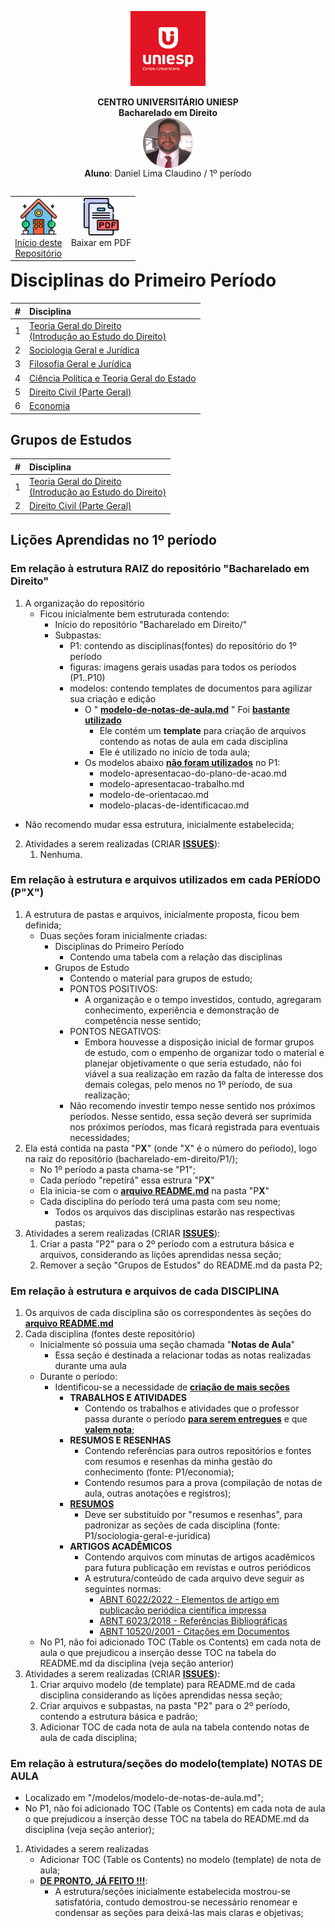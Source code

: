 <div align="center">

<p align="center"><img height="120" src="../figuras/LOGO_UNIESP.png"> </p>

<p align="center"><b>CENTRO UNIVERSITÁRIO UNIESP</b><br>
<b>Bacharelado em Direito</b><br>
<img align="center" src="../figuras/FOTO_PERFIL_DANIEL_CLAUDINO_2023.png" width="80"><br>
<b>Aluno</b>: Daniel Lima Claudino / 1º período<br>
 </p>
</div>

<table align="right" border="0">
  <tr>
    <td align="center" valign="top">
      <a href="../README.md">
        <img src="https://github.com/dnlclaudino/imagens/blob/master/icones/icone-casa2.png?raw=true" heigh="60" width="60"><br>Início deste <br>Repositório
      </a>
    </td>
    <td align="center" valign="top">
        <img src="https://github.com/dnlclaudino/imagens/blob/master/icones-aplicativos/pdf/pdf.png?raw=true" heigh="60" width="60"><br>Baixar em PDF
    </td>
  </tr>
</table><br><br><br><br><br>

# Disciplinas do Primeiro Período

|#|Disciplina|
|:---:|:---|
|1|[Teoria Geral do Direito<br>(Introdução ao Estudo do Direito)](./teoria-do-direito/README.md)|
|2|[Sociologia Geral e Jurídica](./sociologia-geral-e-juridica/README.md)|
|3|[Filosofia Geral e Jurídica](./filosofia-geral-e-juridica/README.md)|
|4|[Ciência Política e Teoria Geral do Estado](./ciencia-politica/README.md)|
|5|[Direito Civil (Parte Geral)](./direito-civil-parte-geral/README.md)|
|6|[Economia](./economia/README.md)|

## Grupos de Estudos

|#|Disciplina|
|:---:|:---|
|1|[Teoria Geral do Direito<br>(Introdução ao Estudo do Direito)](./grupo-de-estudos/teoria-do-direito/README.md)|
|2|[Direito Civil (Parte Geral)](./grupo-de-estudos/direito-divil-parte-geral/README.md)|

## Lições Aprendidas no 1º período

### Em relação à estrutura RAIZ do repositório "Bacharelado em Direito"

1. A organização do repositório
   - Ficou inicialmente bem estruturada contendo:
     - Início do repositório "Bacharelado em Direito/"
     - Subpastas:
       - P1: contendo as disciplinas(fontes) do repositório do 1º período
       - figuras: imagens gerais usadas para todos os períodos (P1..P10)
       - modelos: contendo templates de documentos para agilizar sua criação e edição
         - O " <b><u>modelo-de-notas-de-aula.md</u></b> " Foi <b><u>bastante utilizado</u></b>
           - Ele contém um **template** para criação de arquivos contendo as notas de aula em cada disciplina
           - Ele é utilizado no início de toda aula;
         - Os modelos abaixo <b><u>não foram utilizados</u></b> no P1:
           - modelo-apresentacao-do-plano-de-acao.md
           - modelo-apresentacao-trabalho.md
           - modelo-de-orientacao.md
           - modelo-placas-de-identificacao.md
  - Não recomendo mudar essa estrutura, inicialmente estabelecida;
2. Atividades a serem realizadas (CRIAR <b><u>ISSUES</u></b>):
   1. Nenhuma.

### Em relação à estrutura e arquivos utilizados em cada PERÍODO (P"X")

1. A estrutura de pastas e arquivos, inicialmente proposta, ficou bem definida;
     - Duas seções foram inicialmente criadas:
       - Disciplinas do Primeiro Período
         - Contendo uma tabela com a relação das disciplinas
       - Grupos de Estudo
         - Contendo o material para grupos de estudo;
         - PONTOS POSITIVOS:
           - A organização e o tempo investidos, contudo, agregaram conhecimento, experiência e demonstração de competência nesse sentido;
         - PONTOS NEGATIVOS:
           - Embora houvesse a disposição inicial de formar grupos de estudo, com o empenho de organizar todo o material e planejar objetivamente o que seria estudado, não foi viável a sua realização em razão da falta de interesse dos demais colegas, pelo menos no 1º período, de sua realização;
         - Não recomendo investir tempo nesse sentido nos próximos períodos. Nesse sentido, essa seção deverá ser suprimida nos próximos períodos, mas ficará registrada para eventuais necessidades;
2. Ela está contida na pasta "P**X**" (onde "X" é o número do peŕiodo), logo na raíz do repositório (bacharelado-em-direito/P1/);
     - No 1º período a pasta chama-se "P1";
     - Cada período "repetirá" essa estrura "P**X**"
     - Ela inicia-se com o <b><u>arquivo README.md</u></b> na pasta "P**X**"
     - Cada disciplina do período terá uma pasta com seu nome;
       - Todos os arquivos das disciplinas estarão nas respectivas pastas;
3. Atividades a serem realizadas (CRIAR <b><u>ISSUES</u></b>):
   1. Criar a pasta "P2" para o 2º período com a estrutura básica e arquivos, considerando as lições aprendidas nessa seção;
   2. Remover a seção "Grupos de Estudos" do README.md da pasta P2;

### Em relação à estrutura e arquivos de cada DISCIPLINA

1. Os arquivos de cada disciplina são os correspondentes às seções do <b><u>arquivo README.md</u></b>
2. Cada disciplina (fontes deste repositório)
   - Inicialmente só possuia uma seção chamada "**Notas de Aula**"
     - Essa seção é destinada a relacionar todas as notas realizadas durante uma aula
   - Durante o período:
     - Identificou-se a necessidade de <b><u>criação de mais seções</u></b>
       - **TRABALHOS E ATIVIDADES**
         - Contendo os trabalhos e atividades que o professor passa durante o período <b><u>para serem entregues</u></b> e que <b><u>valem nota</u></b>;
       - **RESUMOS E RESENHAS**
         - Contendo referências para outros repositórios e fontes com resumos e resenhas da minha gestão do conhecimento (fonte: P1/economia);
         - Contendo resumos para a prova (compilação de notas de aula, outras anotações e registros);
       - [**RESUMOS**](https://github.com/dnlclaudino/bacharelado-em-direito/blob/master/P1/sociologia-geral-e-juridica/README.md#resumos)
         - Deve ser substituído por "resumos e resenhas", para padronizar as seções de cada disciplina (fonte: P1/sociologia-geral-e-juridica)
       - **ARTIGOS ACADÊMICOS**
         - Contendo arquivos com minutas de artigos acadêmicos para futura publicação em revistas e outros periódicos
         - A estrutura/conteúdo de cada arquivo deve seguir as seguintes normas:
           - [ABNT 6022/2022 - Elementos de artigo em publicação periódica científica impressa](https://1drv.ms/b/s!Au-CrfNP6c0brCoYNPHie7iOtMfA?e=24qOjt)
           - [ABNT 6023/2018 - Referências Bibliográficas](https://1drv.ms/b/s!Au-CrfNP6c0bg8cI71_JqXVjOjeyWQ?e=dXdIYY)
           - [ABNT 10520/2001 - Citações em Documentos](https://1drv.ms/b/s!Au-CrfNP6c0brC6Skw7jpQY61obl?e=HbOkye) 
    - No P1, não foi adicionado TOC (Table os Contents) em cada nota de aula o que prejudicou a inserção desse TOC na tabela do README.md da disciplina (veja seção anterior)
3. Atividades a serem realizadas (CRIAR <b><u>ISSUES</u></b>):
   1. Criar arquivo modelo (de template) para README.md de cada disciplina considerando as lições aprendidas nessa seção;
   2. Criar arquivos e subpastas, na pasta "P2" para o 2º período, contendo a estrutura básica e padrão;
   3. Adicionar TOC de cada nota de aula na tabela contendo notas de aula de cada disciplina;

### Em relação à estrutura/seções do modelo(template) NOTAS DE AULA

- Localizado em "/modelos/modelo-de-notas-de-aula.md";
- No P1, não foi adicionado TOC (Table os Contents) em cada nota de aula o que prejudicou a inserção desse TOC na tabela do README.md da disciplina (veja seção anterior);
1. Atividades a serem realizadas
   - Adicionar TOC (Table os Contents) no modelo (template) de nota de aula;
   - <b><u>DE PRONTO, JÁ FEITO !!!</u></b>:
     - A estrutura/seções inicialmente estabelecida mostrou-se satisfatória, contudo demostrou-se necessário renomear e condensar as seções para deixá-las mais claras e objetivas;